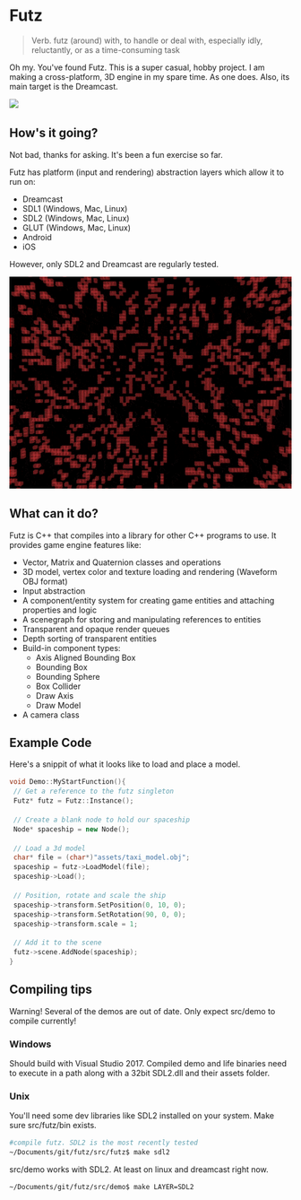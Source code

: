 # Futz

>Verb. futz (around) with, to handle or deal with, especially idly, reluctantly, or as a time-consuming task

Oh my. You've found Futz. This is a super casual, hobby project. I am making a cross-platform, 3D engine in my spare time. As one does.
Also, its main target is the Dreamcast. 

![](docs/FutzDemo2018.gif) 


## How's it going?

Not bad, thanks for asking. It's been a fun exercise so far.

Futz has platform (input and rendering) abstraction layers which allow it to run on:
* Dreamcast
* SDL1 (Windows, Mac, Linux)
* SDL2 (Windows, Mac, Linux)
* GLUT (Windows, Mac, Linux)
* Android
* iOS

However, only SDL2 and Dreamcast are regularly tested.

![](docs/FutzLife.gif)
## What can it do?

Futz is C++ that compiles into a library for other C++ programs to use. It provides game engine features like:
* Vector, Matrix and Quaternion classes and operations
* 3D model, vertex color and texture loading and rendering (Waveform OBJ format)
* Input abstraction
* A component/entity system for creating game entities and attaching properties and logic
* A scenegraph for storing and manipulating references to entities
* Transparent and opaque render queues
* Depth sorting of transparent entities
* Build-in component types:
  * Axis Aligned Bounding Box
  * Bounding Box
  * Bounding Sphere
  * Box Collider
  * Draw Axis
  * Draw Model
 * A camera class
 
 ## Example Code
 Here's a snippit of what it looks like to load and place a model.

 
 ```c++
 void Demo::MyStartFunction(){
  // Get a reference to the futz singleton
  Futz* futz = Futz::Instance(); 

  // Create a blank node to hold our spaceship
  Node* spaceship = new Node();

  // Load a 3d model
  char* file = (char*)"assets/taxi_model.obj";
  spaceship = futz->LoadModel(file);
  spaceship->Load();

  // Position, rotate and scale the ship
  spaceship->transform.SetPosition(0, 10, 0);
  spaceship->transform.SetRotation(90, 0, 0);
  spaceship->transform.scale = 1;

  // Add it to the scene
  futz->scene.AddNode(spaceship);
}

 ```
 ## Compiling tips
 Warning! Several of the demos are out of date. Only expect src/demo to compile currently!
 
 ### Windows
 Should build with Visual Studio 2017.
 Compiled demo and life binaries need to execute in a path along with a 32bit SDL2.dll and their assets folder.
 
 ### Unix
 You'll need some dev libraries like SDL2 installed on your system. Make sure src/futz/bin exists.

 ```bash
 #compile futz. SDL2 is the most recently tested
 ~/Documents/git/futz/src/futz$ make sdl2
 ```

 src/demo works with SDL2. At least on linux and dreamcast right now.
 ```bash
~/Documents/git/futz/src/demo$ make LAYER=SDL2
```
 
 

